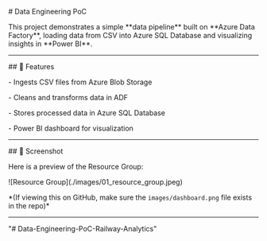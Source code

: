 \# Data Engineering PoC



This project demonstrates a simple \*\*data pipeline\*\* built on \*\*Azure Data Factory\*\*, loading data from CSV into Azure SQL Database and visualizing insights in \*\*Power BI\*\*.



---



\## 🚀 Features

\- Ingests CSV files from Azure Blob Storage

\- Cleans and transforms data in ADF

\- Stores processed data in Azure SQL Database

\- Power BI dashboard for visualization



---



\## 📸 Screenshot



Here is a preview of the Resource Group:



!\[Resource Group](./images/01\_resource\_group.jpeg)



\*(If viewing this on GitHub, make sure the `images/dashboard.png` file exists in the repo)\*



---

"# Data-Engineering-PoC-Railway-Analytics" 
